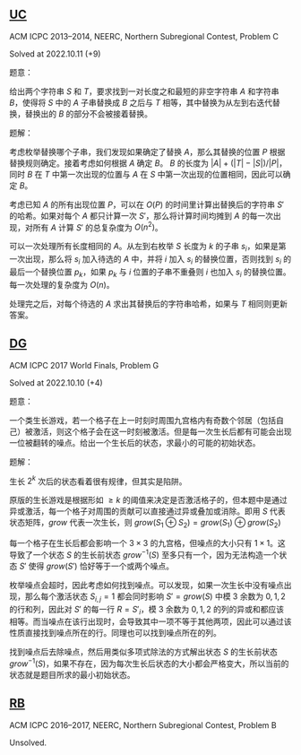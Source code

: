 ## [UC](https://codeforces.com/gym/100269/problem/C)
ACM ICPC 2013–2014, NEERC, Northern Subregional Contest, Problem C

Solved at 2022.10.11 (+9)

题意：

给出两个字符串 $S$ 和 $T$，要求找到一对长度之和最短的非空字符串 $A$ 和字符串 $B$，使得将 $S$ 中的 $A$ 子串替换成 $B$ 之后与 $T$ 相等，其中替换为从左到右迭代替换，替换出的 $B$ 的部分不会被接着替换。

题解：

考虑枚举替换哪个子串，我们发现如果确定了替换 $A$，那么其替换的位置 $P$ 根据替换规则确定。接着考虑如何根据 $A$ 确定 $B$。 $B$ 的长度为 $|A|+(|T|-|S|)/|P|$，同时 $B$ 在 $T$ 中第一次出现的位置与 $A$ 在 $S$ 中第一次出现的位置相同，因此可以确定 $B$。

考虑已知 $A$ 的所有出现位置 $P$，可以在 $O(P)$ 的时间里计算出替换后的字符串 $S'$ 的哈希。如果对每个 $A$ 都只计算一次 $S'$，那么将计算时间均摊到 $A$ 的每一次出现，对所有 $A$ 计算 $S'$ 的总复杂度为 $O(n^2)$。

可以一次处理所有长度相同的 $A$。从左到右枚举 $S$ 长度为 $k$ 的子串 $s_i$，如果是第一次出现，那么将 $s_i$ 加入待选的 $A$ 中，并将 $i$ 加入 $s_i$ 的替换位置，否则找到 $s_i$ 的最后一个替换位置 $p_k$，如果 $p_k$ 与 $i$ 位置的子串不重叠则 $i$ 也加入 $s_i$ 的替换位置。每一次处理的复杂度为 $O(n)$。

处理完之后，对每个待选的 $A$ 求出其替换后的字符串哈希，如果与 $T$ 相同则更新答案。


## [DG](https://codeforces.com/gym/101471/problem/G)
ACM ICPC 2017 World Finals, Problem G

Solved at 2022.10.10 (+4)

题意：

一个类生长游戏，若一个格子在上一时刻时周围九宫格内有奇数个邻居（包括自己）被激活，则这个格子会在这一时刻被激活。但是每一次生长后都有可能会出现一位被翻转的噪点。给出一个生长后的状态，求最小的可能的初始状态。

题解：

生长 $2^k$ 次后的状态看着很有规律，但其实是陷阱。

原版的生长游戏是根据形如 $\ge k$ 的阈值来决定是否激活格子的，但本题中是通过异或激活，每一个格子对周围的贡献可以直接通过异或叠加或消除。即用 $S$ 代表状态矩阵，$grow$ 代表一次生长，则 $grow(S_1\oplus S_2)=grow(S_1)\oplus grow(S_2)$

每一个格子在生长后都会影响一个 $3\times 3$ 的九宫格，但噪点的大小只有 $1\times 1$。这导致了一个状态 $S$ 的生长前状态 $grow^{-1}(S)$ 至多只有一个，因为无法构造一个状态 $S'$ 使得 $grow(S')$ 恰好等于一个或两个噪点。

枚举噪点会超时，因此考虑如何找到噪点。可以发现，如果一次生长中没有噪点出现，那么每个激活状态 $S_{i,j}=1$ 都会同时影响 $S'=grow(S)$ 中模 $3$ 余数为 $0,1,2$ 的行和列，因此对 $S'$ 的每一行 $R=S'_i$，模 $3$ 余数为 $0,1,2$ 的列的异或和都应该相等。而当噪点在该行出现时，会导致其中一项不等于其他两项，因此可以通过该性质直接找到噪点所在的行。同理也可以找到噪点所在的列。

找到噪点后去除噪点，然后用类似多项式除法的方式解出状态 $S$ 的生长前状态 $grow^{-1}(S)$，如果不存在，因为每次生长后状态的大小都会严格变大，所以当前的状态就是题目所求的最小初始状态。

## [RB](https://codeforces.com/gym/101142/problem/B)
ACM ICPC 2016–2017, NEERC, Northern Subregional Contest, Problem B

Unsolved.